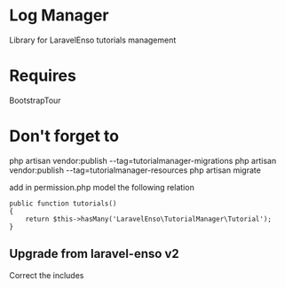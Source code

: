 # Log Manager

Library for LaravelEnso tutorials management

# Requires

BootstrapTour

# Don't forget to

php artisan vendor:publish --tag=tutorialmanager-migrations
php artisan vendor:publish --tag=tutorialmanager-resources
php artisan migrate

add in permission.php model the following relation

>>>
    public function tutorials()
    {
        return $this->hasMany('LaravelEnso\TutorialManager\Tutorial');
    }
>>>

## Upgrade from laravel-enso v2

Correct the includes
